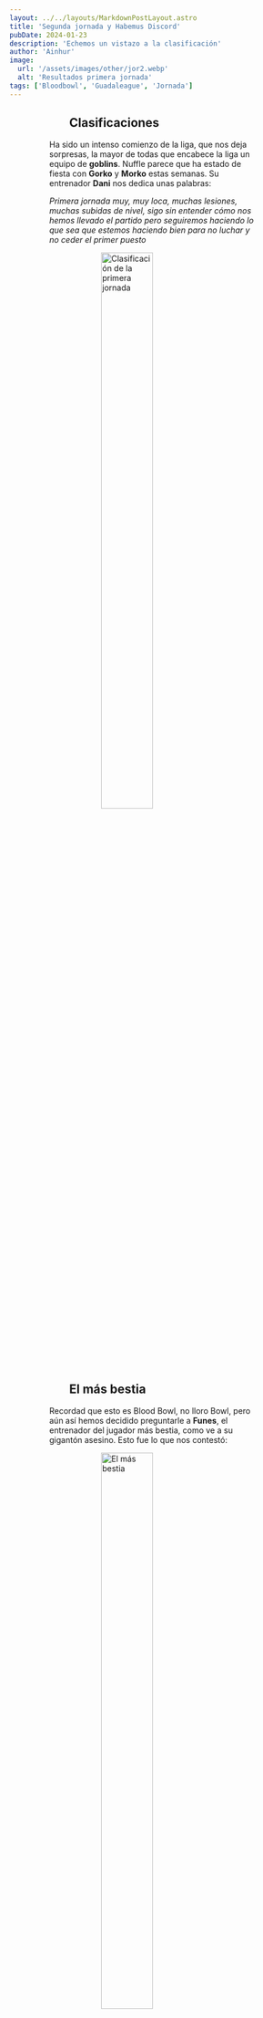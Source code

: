 ```yaml
---
layout: ../../layouts/MarkdownPostLayout.astro
title: 'Segunda jornada y Habemus Discord'
pubDate: 2024-01-23
description: 'Echemos un vistazo a la clasificación'
author: 'Ainhur'
image:
  url: '/assets/images/other/jor2.webp'
  alt: 'Resultados primera jornada'
tags: ['Bloodbowl', 'Guadaleague', 'Jornada']
---
```


## Clasificaciones

Ha sido un intenso comienzo de la liga, que nos deja sorpresas, la mayor de todas que encabece la liga un equipo de **goblins**. Nuffle parece que ha estado de fiesta con **Gorko** y **Morko** estas semanas. Su entrenador **Dani** nos dedica unas palabras:

_Primera jornada muy, muy loca, muchas lesiones, muchas subidas de nivel, sigo sin entender cómo nos hemos llevado el partido pero seguiremos haciendo lo que sea que estemos haciendo bien para no luchar y no ceder el primer puesto_

![Clasificación de la primera jornada](/assets/images/other/clasificacion-1.webp)

## El más bestia

Recordad que esto es Blood Bowl, no lloro Bowl, pero aún así hemos decidido preguntarle a **Funes**, el entrenador del jugador más bestia, como ve a su gigantón asesino. Esto fue lo que nos contestó:

![El más bestia](/assets/images/other/mas-bestia-jor-1.webp)

_El saurio fue bastante destructivo, en la reunión previa al juego, fue el único que dio al paso, "el de la motosierra mio" nos sorprendió bastante la ferocidad con la que salió y en el primer placaje demostró que quería sangre... Sus placajes ayudaron en los dos TD del equipo, se comunica muy bien con ojillos dejándole el pasillo en la defensa rival para marcar.... En la segunda parte fue un pilar de la defensa pero le entró hambre y después de un buen placaje quiso probar la carne goblin, no tenemos allí en lustria.... "Un pelin correosa" nos dijo jejeje Espero que su desempeño no baje, y vuelva a demostrar su ferocidad y ganas de probar el tuétano de los siguientes rivales._

Contundentes palabras...

## Habemus Discord

También queremos anunciar que tenemos ya disponible el **discord** para los miembros de la liga donde podremos disfrutar de los **partidos en directo**, charlas sobre la liga, pintado de equipos o lo que queráis, **podéis uniros [aquí](https://discord.gg/uZT72qff).**

![Clasificación de la primera jornada](/assets/images/other/disc_1.webp)

Con cualquier problema o pregunta no dudéis en mandarnos un correo a [guadabowl@gmail.com](mailto:guadabowl@gmail.com), contactar con nosotros por [instagram](https://www.instagram.com/guadabowl/), o preguntar en Júpiter

<style>
    a {
      color: red;
      text-decoration: none;
    }
    img{
      width:100%
    }
    @media screen and (min-width: 636px) {
      img{
        width:50%;
        margin-left:25%;
      }
      p,h2,ul,li {
        padding:0em 5em 0em 5em;
      }
      h1 {
        text-align: center;
      }
    }
</style>
